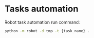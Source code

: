 # Tasks automation

Robot task automation run command:
```bash
python -m robot -d tmp -t {task_name} .
```
